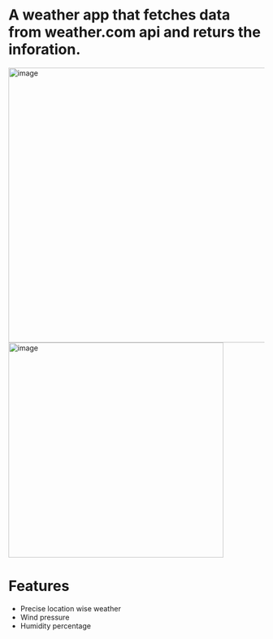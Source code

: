 # A weather app that fetches data from weather.com api and returs the inforation.
<img width="541" alt="image" src="https://user-images.githubusercontent.com/74680826/234487504-0e2d8c1d-ea0d-4c91-b564-d9cf8d5a8d1d.png">
<img width="423" alt="image" src="https://user-images.githubusercontent.com/74680826/234488006-152f3244-0448-472b-bdf1-4afd78cce368.png">


# Features 
* Precise location wise weather 
* Wind pressure
* Humidity percentage
